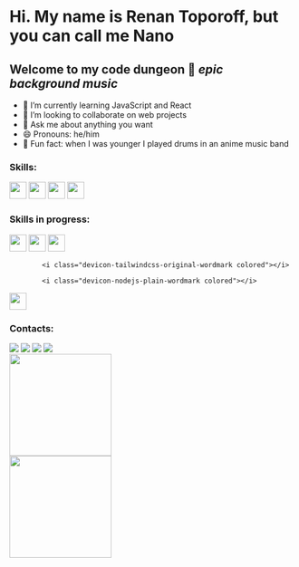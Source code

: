           
# Hi. My name is Renan Toporoff, but you can call me Nano 
## Welcome to my code dungeon 🏰  *epic background music* 

- 🌱 I’m currently learning JavaScript and React
- 👯 I’m looking to collaborate on web projects
- 💬 Ask me about anything you want
- 😄 Pronouns: he/him
- 🥁 Fun fact: when I was younger I played drums in an anime music band

### Skills:

<img src="https://cdn.jsdelivr.net/gh/devicons/devicon/icons/html5/html5-plain-wordmark.svg" width="30" height="30" />   <img src="https://cdn.jsdelivr.net/gh/devicons/devicon/icons/css3/css3-plain-wordmark.svg" width="30" height="30" />  <img src="https://cdn.jsdelivr.net/gh/devicons/devicon/icons/javascript/javascript-plain.svg" width="30" height="30" />   <img src="https://cdn.jsdelivr.net/gh/devicons/devicon/icons/git/git-plain-wordmark.svg" width="30" height="30" />
       
          
     

### Skills in progress:

<img src="https://cdn.jsdelivr.net/gh/devicons/devicon/icons/react/react-original-wordmark.svg" width="30" height="30" /> <img src="https://cdn.jsdelivr.net/gh/devicons/devicon/icons/tailwindcss/tailwindcss-original-wordmark.svg" width="30" height="30" /> <img src="https://cdn.jsdelivr.net/gh/devicons/devicon/icons/python/python-original-wordmark.svg" width="30" height="30" />




          
            <i class="devicon-tailwindcss-original-wordmark colored"></i>
          
            <i class="devicon-nodejs-plain-wordmark colored"></i>
<img src="https://cdn.jsdelivr.net/gh/devicons/devicon/icons/python/python-original.svg" width="30" height="30"/>

             
          

### Contacts:
<div>
<a href="https://instagram.com/nanoroff" target="_blank"><img loading="lazy" src="https://img.shields.io/badge/-Instagram-%23E4405F?style=for-the-badge&logo=instagram&logoColor=white" target="_blank"></a>
<a href="https://www.twitch.tv/nanoroff" target="_blank"><img loading="lazy" src="https://img.shields.io/badge/Twitch-9146FF?style=for-the-badge&logo=twitch&logoColor=white" target="_blank"></a>
<a href = "mailto:renan.toporoff@gmail.com"><img loading="lazy" src="https://img.shields.io/badge/Gmail-D14836?style=for-the-badge&logo=gmail&logoColor=white" target="_blank"></a>
<a href="https://www.linkedin.com/in/rtoporoff" target="_blank"><img loading="lazy" src="https://img.shields.io/badge/-LinkedIn-%230077B5?style=for-the-badge&logo=linkedin&logoColor=white" target="_blank"></a>   
</div>

<div>
<a href="https://github.com/rtoporoff">
<img loading="lazy" height="180em" src="https://github-readme-stats.vercel.app/api/top-langs/?username=rtoporoff&layout=compact&langs_count=7&theme=dracula"/>
  <br>
<img loading="lazy" height="180em" src="https://github-readme-stats.vercel.app/api?username=rtoporoff&show_icons=true&theme=dracula&include_all_commits=true&count_private=true"/>
</div>
